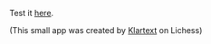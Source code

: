 Test it [here](https://navneetraj45.github.io/Learn_Square_Names/).

(This small app was created by [Klartext](https://lichess.org/@/Klartext) on Lichess)

